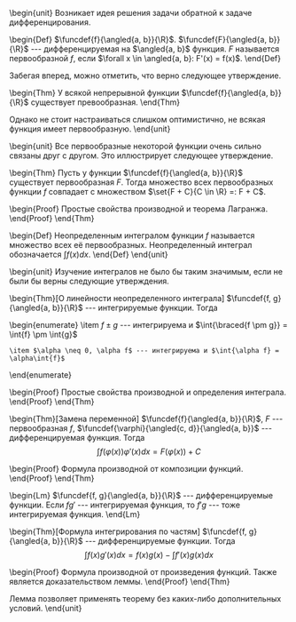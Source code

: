 \begin{unit}
Возникает идея решения задачи обратной к задаче дифференцирования.

\begin{Def}
$\funcdef{f}{\angled{a, b}}{\R}$. $\funcdef{F}{\angled{a, b}}{\R}$ --- дифференцируемая на $\angled{a, b}$ функция.
$F$ называется первообразной $f$, если $\forall x \in \angled{a, b}: F'(x) = f(x)$.
\end{Def}

Забегая вперед, можно отметить, что верно следующее утверждение.

\begin{Thm}
У всякой непрерывной функции $\funcdef{f}{\angled{a, b}}{\R}$ существует превообразная.
\end{Thm}

Однако не стоит настраиваться слишком оптимистично, не всякая функция имеет первообразную.
\end{unit}

\begin{unit}
Все первообразные некоторой функции очень сильно связаны друг с другом. Это иллюстрирует следующее утверждение.

\begin{Thm}
Пусть у функции $\funcdef{f}{\angled{a, b}}{\R}$ существует первообразная $F$. Тогда множество всех первообразных
функции $f$ совпадает с множеством $\set{F + C}{C \in \R} =: F + C$.

\begin{Proof}
Простые свойства производной и теорема Лагранжа.
\end{Proof}
\end{Thm}

\begin{Def}
Неопределенным интегралом функции $f$ называется множество всех её первообразных. Неопределенный интеграл
обозначается $\int{f(x)dx}$.
\end{Def}
\end{unit}

\begin{unit}
Изучение интегралов не было бы таким значимым, если не были бы верны следующие утверждения.

\begin{Thm}[О линейности неопределенного интеграла]
$\funcdef{f, g}{\angled{a, b}}{\R}$ --- интегрируемые функции. Тогда

\begin{enumerate}
    \item $f \pm g$ --- интегрируема и $\int{\braced{f \pm g}} = \int{f} \pm \int{g}$
    
    \item $\alpha \neq 0, \alpha f$ --- интегрируема и $\int{\alpha f} = \alpha\int{f}$
\end{enumerate}

\begin{Proof}
Простые свойства производной и определения интеграла.
\end{Proof}
\end{Thm}

\begin{Thm}[Замена переменной]
$\funcdef{f}{\angled{a, b}}{\R}$, $F$ --- первообразная $f$, $\funcdef{\varphi}{\angled{c, d}}{\angled{a, b}}$ ---
дифференцируемая функция. Тогда $$\int{f(\varphi(x))\varphi'(x)dx} = F(\varphi(x)) + C$$

\begin{Proof}
Формула производной от композиции функций.
\end{Proof} 
\end{Thm}

\begin{Lm}
$\funcdef{f, g}{\angled{a, b}}{\R}$ --- дифференцируемые функции. Если $fg'$ --- интегрируемая функция, то
$f'g$ --- тоже интегрируемая функция. 
\end{Lm}

\begin{Thm}[Формула интегрирования по частям]
$\funcdef{f, g}{\angled{a, b}}{\R}$ --- дифференцируемые функции. Тогда
$$\int{f(x)g'(x)dx} = f(x)g(x) - \int{f'(x)g(x)dx}$$

\begin{Proof}
Формула производной от произведения функций. Также является доказательством леммы.
\end{Proof}
\end{Thm}

Лемма позволяет применять теорему без каких-либо дополнительных условий.
\end{unit}
